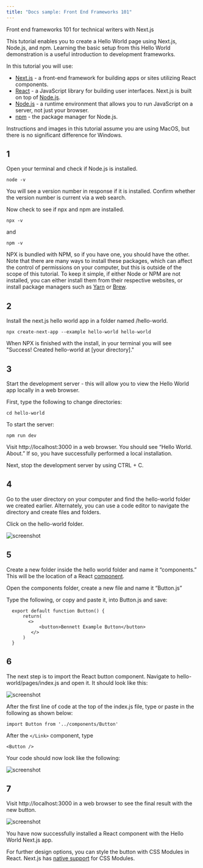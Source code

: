 ```yaml
---
title: "Docs sample: Front End Frameworks 101"
---
```


Front end frameworks 101 for technical writers with Next.js

This tutorial enables you to create a Hello World page using Next.js, Node.js, and npm. Learning the basic setup from this Hello World demonstration is a useful introduction to development frameworks.

In this tutorial you will use:
- [Next.js](https://nextjs.org) - a front-end framework for building apps or sites utilizing React components. 
- [React](https://reactjs.org) - a JavaScript library for building user interfaces. Next.js is built on top of [Node.js](https://nodejs.org/en/).
- [Node.js](https://nodejs.org/en/) - a runtime environment that allows you to run JavaScript on a server, not just your browser. 
- [npm](https://www.npmjs.com) - the package manager for Node.js.

Instructions and images in this tutorial assume you are using MacOS, but there is no significant difference for Windows. 


1
---

Open your terminal and check if Node.js is installed.
```
node -v
```
You will see a version number in response if it is installed. Confirm whether the version number is current via a web search.

Now check to see if npx and npm are installed.
```
npx -v
```
and
```
npm -v 
```

NPX is bundled with NPM, so if you have one, you should have the other. Note that there are many ways to install these packages, which can affect the control of permissions on your computer, but this is outside of the scope of this tutorial. To keep it simple, if either Node or NPM are not installed, you can either install them from their respective websites, or install package managers such as [Yarn](https://yarnpkg.com/getting-started/migration) or [Brew](https://brew.sh).


2
---

Install the next.js hello world app in a folder named /hello-world.
```
npx create-next-app --example hello-world hello-world
```
When NPX is finished with the install, in your terminal you will see "Success! Created hello-world at [your directory]."


3
---

Start the development server - this will allow you to view the Hello World app locally in a web browser.

First, type the following to change directories:
```
cd hello-world
```
To start the server:
```
npm run dev
```
Visit http://localhost:3000 in a web browser.  You should see “Hello World. About.” If so, you have successfully performed a local installation.

Next, stop the development server by using CTRL + C.


4
---

Go to the user directory on your computer and find the hello-world folder we created earlier. Alternately, you can use a code editor to navigate the directory and create files and folders.

Click on the hello-world folder.

![screenshot](https://bennetthub500.github.io/personal/assets/images/directory_hello_folder.png)


5
---

Create a new folder inside the hello world folder and name it “components.” This will be the location of a React [component](https://reactjs.org/docs/components-and-props.html).

Open the components folder, create a new file and name it “Button.js”

Type the following, or copy and paste it, into Button.js and save:

```
  export default function Button() {
      return(
      	<>
          	<button>Bennett Example Button</button>
    	 </>
      )
  }
```


6
---

The next step is to import the React button component.  Navigate to hello-world/pages/index.js and open it. It should look like this:

![screenshot](https://bennetthub500.github.io/personal/assets/images/import_button_editor_before_adding_copy.png)

After the first line of code at the top of the index.js file, type or paste in the following as shown below:
```
import Button from '../components/Button'
```
After the `</Link>` component, type
```
<Button />
```
Your code should now look like the following:

![screenshot](https://bennetthub500.github.io/personal/assets/images/import_button_after_adding.png)


7
---

Visit http://localhost:3000 in a web browser to see the final result with the new button.

![screenshot](https://bennetthub500.github.io/personal/assets/images/localhost_final_screen_copy.png)

You have now successfully installed a React component with the Hello World Next.js app.

For further design options, you can style the button with CSS Modules in React. Next.js has [native support](https://nextjs.org/docs/basic-features/built-in-css-support#adding-component-level-css) for CSS Modules.
